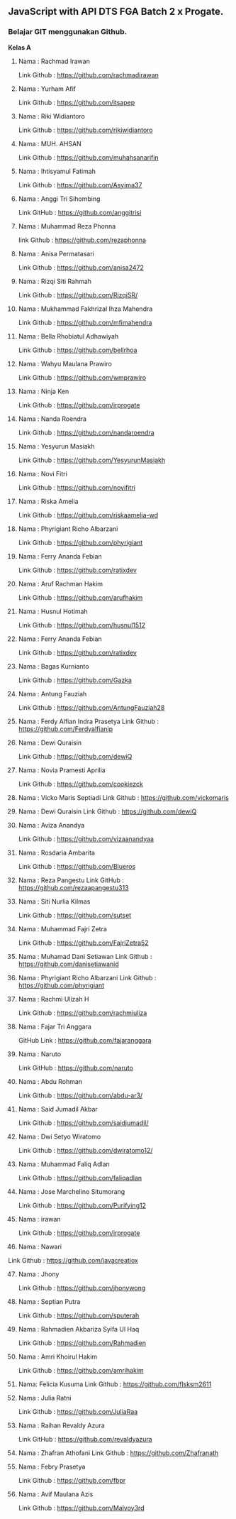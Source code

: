 ## JavaScript with API DTS FGA Batch 2 x Progate.

<h3>Belajar GIT menggunakan Github.</h3>

**Kelas A**

1. Nama : Rachmad Irawan

   Link Github : https://github.com/rachmadirawan

2. Nama : Yurham Afif

   Link Github : https://github.com/itsapep

3. Nama : Riki Widiantoro

   Link Github : https://github.com/rikiwidiantoro

4. Nama : MUH. AHSAN

   Link Github : https://github.com/muhahsanarifin

5. Nama : Ihtisyamul Fatimah

   Link Github : https://github.com/Asyima37

6. Nama : Anggi Tri Sihombing

   Link GitHub : https://github.com/anggitrisi

7. Nama : Muhammad Reza Phonna

   link Github : https://github.com/rezaphonna

8. Nama : Anisa Permatasari

   Link Github : https://github.com/anisa2472

9. Nama : Rizqi Siti Rahmah

   Link Github : https://github.com/RizqiSR/

10. Nama : Mukhammad Fakhrizal Ihza Mahendra

    Link Github : https://github.com/mfimahendra

11. Nama : Bella Rhobiatul Adhawiyah

    Link Github : https://github.com/bellrhoa

12. Nama : Wahyu Maulana Prawiro

    Link Github : https://github.com/wmprawiro

13. Nama : Ninja Ken

    Link Github : https://github.com/irprogate

14. Nama : Nanda Roendra

    Link Github : https://github.com/nandaroendra

15. Nama : Yesyurun Masiakh

    Link Github : https://github.com/YesyurunMasiakh

16. Nama : Novi Fitri

    Link Github : https://github.com/novifitri

17. Nama : Riska Amelia

    Link Github : https://github.com/riskaamelia-wd

18. Nama : Phyrigiant Richo Albarzani

    Link Github : https://github.com/phyrigiant

19. Nama : Ferry Ananda Febian

    Link Github : https://github.com/ratixdev

20. Nama : Aruf Rachman Hakim

    Link Github : https://github.com/arufhakim

21. Nama : Husnul Hotimah

    Link Github : https://github.com/husnul1512

22. Nama : Ferry Ananda Febian

    Link Github : https://github.com/ratixdev

23. Nama : Bagas Kurnianto

    Link Github : https://github.com/Gazka

24. Nama : Antung Fauziah

    Link Github : https://github.com/AntungFauziah28

25. Nama : Ferdy Alfian Indra Prasetya
    Link Github : https://github.com/Ferdyalfianip

26. Nama : Dewi Quraisin

    Link Github : https://github.com/dewiQ

27. Nama : Novia Pramesti Aprilia

    Link Github : https://github.com/cookiezck

28. Nama : Vicko Maris Septiadi
    Link Github : https://github.com/vickomaris

29. Nama : Dewi Quraisin
    Link Github : https://github.com/dewiQ

30. Nama : Aviza Anandya

    Link Github : https://github.com/vizaanandyaa

31. Nama : Rosdaria Ambarita

    Link Github : https://github.com/Blueros

32. Nama : Reza Pangestu
    Link GitHub : https://github.com/rezaapangestu313
33. Nama : Siti Nurlia Kilmas

    Link Github : https://github.com/sutset

34. Nama : Muhammad Fajri Zetra

    Link Github : https://github.com/FajriZetra52

35. Nama : Muhamad Dani Setiawan
    Link Github : https://github.com/danisetiawanid
36. Nama : Phyrigiant Richo Albarzani
    Link Github : https://github.com/phyrigiant

37. Nama : Rachmi Ulizah H

    Link Github : https://github.com/rachmiuliza

38. Nama : Fajar Tri Anggara

    GitHub Link : https://github.com/fajaranggara

39. Nama : Naruto

    Link GitHub : https://github.com/naruto

40. Nama : Abdu Rohman

    Link Github : https://github.com/abdu-ar3/

41. Nama : Said Jumadil Akbar

    Link Github : https://github.com/saidjumadil/

42. Nama : Dwi Setyo Wiratomo

    Link Github : https://github.com/dwiratomo12/

43. Nama : Muhammad Faliq Adlan

    Link Github : https://github.com/faliqadlan

44. Nama : Jose Marchelino Situmorang

    Link Github : https://github.com/Purifying12

45. Nama : irawan

    Link Github : https://github.com/irprogate

46. Nama : Nawari

Link Github : https://github.com/javacreatiox

47. Nama : Jhony

    Link Github : https://github.com/jhonywong


48. Nama : Septian Putra

    Link Github : https://github.com/sputerah

49. Nama : Rahmadien Akbariza Syifa Ul Haq

    Link Github : https://github.com/Rahmadien


50. Nama : Amri Khoirul Hakim

    Link Github : https://github.com/amrihakim


51. Nama: Felicia Kusuma
    Link Github : https://github.com/flsksm2611

52. Nama : Julia Ratni

    Link Github : https://github.com/JuliaRaa


53. Nama : Raihan Revaldy Azura

    Link GitHub : https://github.com/revaldyazura

54. Nama : Zhafran Athofani
    Link Github : https://github.com/Zhafranath

55. Nama : Febry Prasetya

    Link Github : https://github.com/fbpr

56. Nama : Avif Maulana Azis

    Link Github : https://github.com/Malvoy3rd


